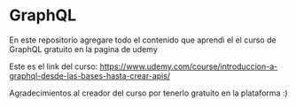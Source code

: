 # GraphQL

En este repositorio agregare todo el contenido que aprendi el el curso de GraphQL gratuito en la
pagina de udemy

Este es el link del curso:
https://www.udemy.com/course/introduccion-a-graphql-desde-las-bases-hasta-crear-apis/

Agradecimientos al creador del curso por tenerlo gratuito en la plataforma :)  
